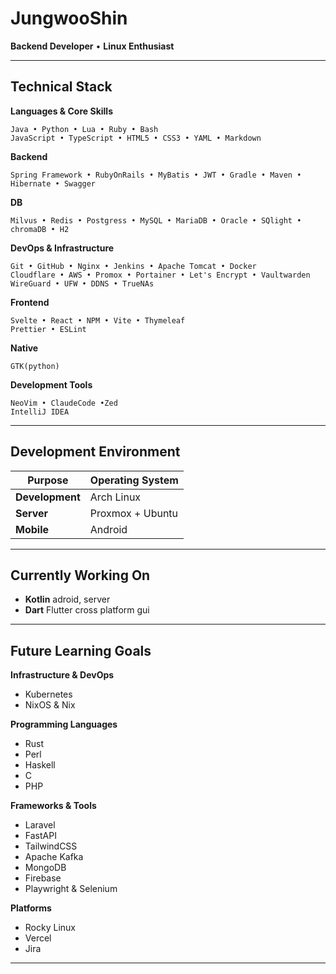 # JungwooShin

**Backend Developer** • **Linux Enthusiast**

---

## Technical Stack

**Languages & Core Skills**
```
Java • Python • Lua • Ruby • Bash
JavaScript • TypeScript • HTML5 • CSS3 • YAML • Markdown
```

**Backend**
```
Spring Framework • RubyOnRails • MyBatis • JWT • Gradle • Maven • Hibernate • Swagger
```

**DB**
```
Milvus • Redis • Postgress • MySQL • MariaDB • Oracle • SQlight • chromaDB • H2 
```

**DevOps & Infrastructure**
```
Git • GitHub • Nginx • Jenkins • Apache Tomcat • Docker
Cloudflare • AWS • Promox • Portainer • Let's Encrypt • Vaultwarden
WireGuard • UFW • DDNS • TrueNAs
```

**Frontend**
```
Svelte • React • NPM • Vite • Thymeleaf
Prettier • ESLint
```

**Native**
```
GTK(python)
```


**Development Tools**
```
NeoVim • ClaudeCode •Zed
IntelliJ IDEA
```

---

## Development Environment

| Purpose | Operating System |
|---------|------------------|
| **Development** | Arch Linux |
| **Server** | Proxmox + Ubuntu |
| **Mobile** | Android |

---

## Currently Working On
- **Kotlin** adroid, server
- **Dart** Flutter cross platform gui

---

## Future Learning Goals

**Infrastructure & DevOps**
- Kubernetes
- NixOS & Nix

**Programming Languages**
- Rust
- Perl
- Haskell
- C
- PHP

**Frameworks & Tools**
- Laravel
- FastAPI
- TailwindCSS
- Apache Kafka
- MongoDB
- Firebase
- Playwright & Selenium

**Platforms**
- Rocky Linux
- Vercel
- Jira

---
